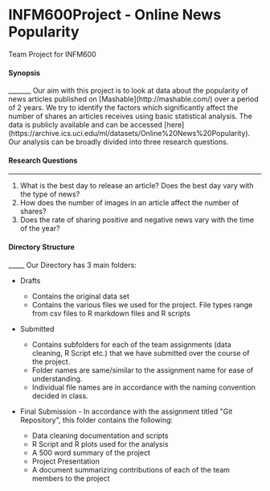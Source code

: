 # INFM600Project - Online News Popularity
Team Project for INFM600<br>
<h4><b>Synopsis</b></h4>
_______
Our aim with this project is to look at data about the popularity of news articles published on [Mashable](http://mashable.com/) over a period of 2 years. We try to identify the factors which significantly affect the number of shares an articles receives using basic statistical analysis. The data is publicly available and can be accessed [here](https://archive.ics.uci.edu/ml/datasets/Online%20News%20Popularity). Our analysis can be broadly divided into three research questions.

<h4><b>Research Questions</b></h4>

_____
1. What is the best day to release an article? Does the best day vary with the type of news?
2. How does the number of images in an article affect the number of shares?
3. Does the rate of sharing positive and negative news vary with the time of the year?

<h4><b>Directory Structure</b></h4>
_____
Our Directory has 3 main folders:

* Drafts
  * Contains the original data set
  * Contains the various files we used for the project. File types range from csv files to R markdown files and R scripts
  
* Submitted
  * Contains subfolders for each of the team assignments (data cleaning, R Script etc.) that we have submitted over the course of the project. 
  * Folder names are same/similar to the assignment name for ease of understanding.
  * Individual file names are in accordance with the naming convention decided in class.
* Final Submission - In accordance with the assignment titled "Git Repository", this folder contains the following:
  * Data cleaning documentation and scripts
  * R Script and R plots used for the analysis
  * A 500 word summary of the project
  * Project Presentation
  * A document summarizing contributions of each of the team members to the project
